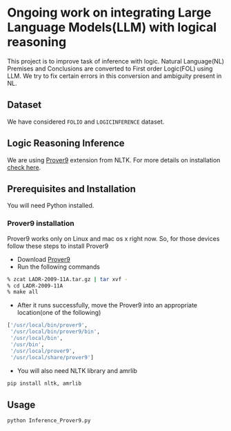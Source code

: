 # Ongoing work on integrating Large Language Models(LLM) with logical reasoning
This project is to improve task of inference with logic. Natural Language(NL) Premises and Conclusions are converted to First order Logic(FOL) using LLM. We try to fix certain errors in this 
conversion and ambiguity present in NL.

## Dataset
We have considered `FOLIO` and `LOGICINFERENCE` dataset.

## Logic Reasoning Inference
We are using [Prover9](https://www.cs.unm.edu/~mccune/prover9/) extension from NLTK. For more details on installation [check here](https://www.nltk.org/howto/inference.html).

## Prerequisites and Installation
You will need Python installed. 
### Prover9 installation
Prover9 works only on Linux and mac os x right now. So, for those devices follow these steps to install Prover9
- Download [Prover9](https://www.cs.unm.edu/~mccune/prover9/download/)
- Run the following commands
```bash
% zcat LADR-2009-11A.tar.gz | tar xvf -
% cd LADR-2009-11A
% make all
```
- After it runs successfully, move the Prover9 into an appropriate location(one of the following)
```bash
['/usr/local/bin/prover9',
 '/usr/local/bin/prover9/bin',
 '/usr/local/bin',
 '/usr/bin',
 '/usr/local/prover9',
 '/usr/local/share/prover9']
```
- You will also need NLTK library and amrlib
```bash
pip install nltk, amrlib
```
## Usage 
```bash
python Inference_Prover9.py
```
